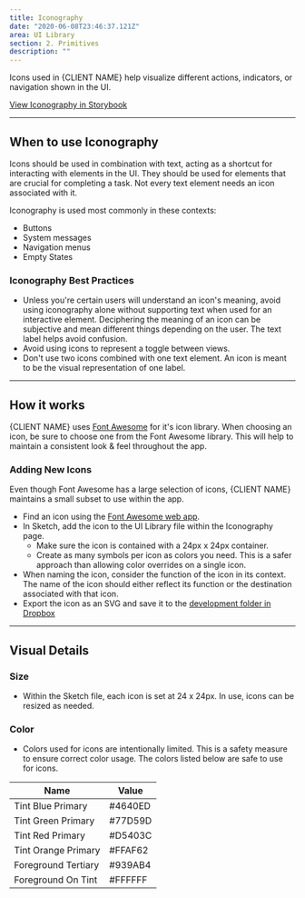 ```yaml
---
title: Iconography
date: "2020-06-08T23:46:37.121Z"
area: UI Library
section: 2. Primitives
description: ""
---
```


Icons used in {CLIENT NAME} help visualize different actions, indicators, or navigation shown in the UI.

<a href="https://standard-library-react.thinkcompany.dev/?path=/story/primitives-icons--all" target="_blank"> View Iconography in Storybook</a>

---

## When to use Iconography

Icons should be used in combination with text, acting as a shortcut for interacting with elements in the UI. They should be used for elements that are crucial for completing a task. Not every text element needs an icon associated with it.

Iconography is used most commonly in these contexts:

- Buttons
- System messages
- Navigation menus
- Empty States

### Iconography Best Practices

- Unless you're certain users will understand an icon's meaning, avoid using iconography alone without supporting text when used for an interactive element. Deciphering the meaning of an icon can be subjective and mean different things depending on the user. The text label helps avoid confusion.
- Avoid using icons to represent a toggle between views.
- Don't use two icons combined with one text element. An icon is meant to be the visual representation of one label.

---

## How it works

{CLIENT NAME} uses [Font Awesome](https://fontawesome.com) for it's icon library. When choosing an icon, be sure to choose one from the Font Awesome library. This will help to maintain a consistent look & feel throughout the app.

### Adding New Icons

Even though Font Awesome has a large selection of icons, {CLIENT NAME} maintains a small subset to use within the app.

- Find an icon using the [Font Awesome web app](https://fontawesome.com/icons?d=gallery).
- In Sketch, add the icon to the UI Library file within the Iconography page.
  - Make sure the icon is contained with a 24px x 24px container.
  - Create as many symbols per icon as colors you need. This is a safer approach than allowing color overrides on a single icon.
- When naming the icon, consider the function of the icon in its context. The name of the icon should either reflect its function or the destination associated with that icon.
- Export the icon as an SVG and save it to the [development folder in Dropbox](https://www.dropbox.com/sh/8fvymik7k0rbi84/AAAtFjEj8of0vta-GL0W4yC3a?dl=0)

---

## Visual Details

### Size

- Within the Sketch file, each icon is set at 24 x 24px. In use, icons can be resized as needed.

### Color

- Colors used for icons are intentionally limited. This is a safety measure to ensure correct color usage. The colors listed below are safe to use for icons.

| Name                | Value   |
| ------------------- | ------- |
| Tint Blue Primary   | #4640ED |
| Tint Green Primary  | #77D59D |
| Tint Red Primary    | #D5403C |
| Tint Orange Primary | #FFAF62 |
| Foreground Tertiary | #939AB4 |
| Foreground On Tint  | #FFFFFF |
